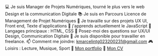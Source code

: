 💻 Je suis Manager de Projets Numériques, tourné le plus vers le web Design et la communication Digitale
📚 Je suis en Parcours Licence de Management de Projet Numériques
📝 Je travaille sur des projets UX UI, Front end, Texte d'applications
🌱 j'apprends actuellement le JavaScript
🌟 Langages principaux : HTML, CSS
💬 Posez-moi des questions sur UX/UI Design,  Communication Digitale
🤝 Je suis disponible pour travailler en freelance.
📫 Comment me joindre: kmarcelintg023200231@gmail.com
🎮 Loisirs : Lecture, Musique, Sport
💼 [Mon portfolio]([url](https://marcelinprofil.onrender.com))
📄 [Mon CV]([url](https://drive.google.com/file/d/1wouo7ftjZoPcz3TcyKnuICQJsNe-0LnW/view?usp=sharing))
